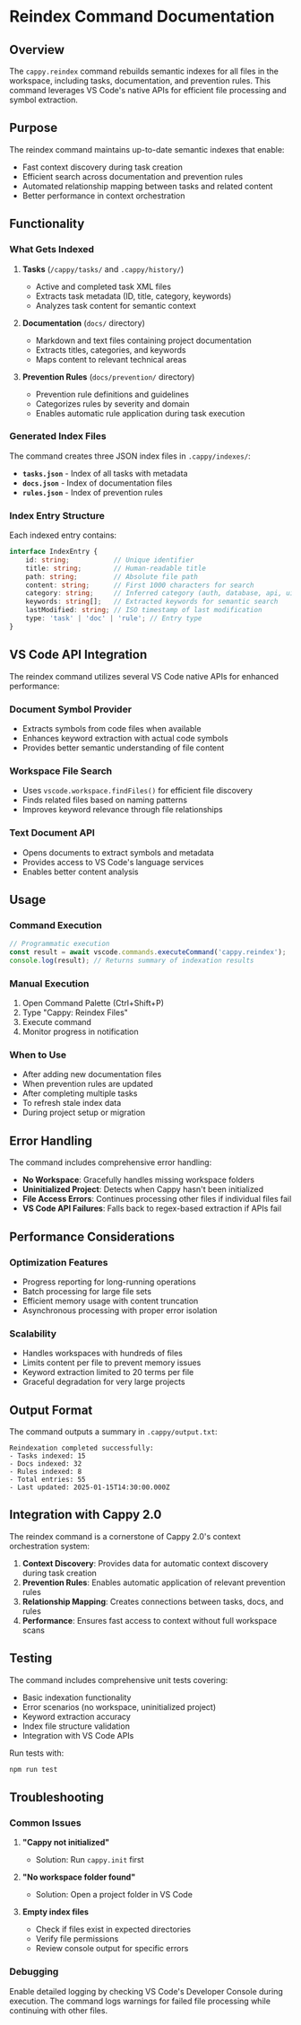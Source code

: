 # Reindex Command Documentation

## Overview

The `cappy.reindex` command rebuilds semantic indexes for all files in the workspace, including tasks, documentation, and prevention rules. This command leverages VS Code's native APIs for efficient file processing and symbol extraction.

## Purpose

The reindex command maintains up-to-date semantic indexes that enable:
- Fast context discovery during task creation
- Efficient search across documentation and prevention rules
- Automated relationship mapping between tasks and related content
- Better performance in context orchestration

## Functionality

### What Gets Indexed

1. **Tasks** (`/cappy/tasks/` and `.cappy/history/`)
   - Active and completed task XML files
   - Extracts task metadata (ID, title, category, keywords)
   - Analyzes task content for semantic context

2. **Documentation** (`docs/` directory)
   - Markdown and text files containing project documentation
   - Extracts titles, categories, and keywords
   - Maps content to relevant technical areas

3. **Prevention Rules** (`docs/prevention/` directory)
   - Prevention rule definitions and guidelines
   - Categorizes rules by severity and domain
   - Enables automatic rule application during task execution

### Generated Index Files

The command creates three JSON index files in `.cappy/indexes/`:

- **`tasks.json`** - Index of all tasks with metadata
- **`docs.json`** - Index of documentation files
- **`rules.json`** - Index of prevention rules

### Index Entry Structure

Each indexed entry contains:
```typescript
interface IndexEntry {
    id: string;           // Unique identifier
    title: string;        // Human-readable title
    path: string;         // Absolute file path
    content: string;      // First 1000 characters for search
    category: string;     // Inferred category (auth, database, api, ui, etc.)
    keywords: string[];   // Extracted keywords for semantic search
    lastModified: string; // ISO timestamp of last modification
    type: 'task' | 'doc' | 'rule'; // Entry type
}
```

## VS Code API Integration

The reindex command utilizes several VS Code native APIs for enhanced performance:

### Document Symbol Provider
- Extracts symbols from code files when available
- Enhances keyword extraction with actual code symbols
- Provides better semantic understanding of file content

### Workspace File Search
- Uses `vscode.workspace.findFiles()` for efficient file discovery
- Finds related files based on naming patterns
- Improves keyword relevance through file relationships

### Text Document API
- Opens documents to extract symbols and metadata
- Provides access to VS Code's language services
- Enables better content analysis

## Usage

### Command Execution

```typescript
// Programmatic execution
const result = await vscode.commands.executeCommand('cappy.reindex');
console.log(result); // Returns summary of indexation results
```

### Manual Execution
1. Open Command Palette (Ctrl+Shift+P)
2. Type "Cappy: Reindex Files"
3. Execute command
4. Monitor progress in notification

### When to Use

- After adding new documentation files
- When prevention rules are updated
- After completing multiple tasks
- To refresh stale index data
- During project setup or migration

## Error Handling

The command includes comprehensive error handling:

- **No Workspace**: Gracefully handles missing workspace folders
- **Uninitialized Project**: Detects when Cappy hasn't been initialized
- **File Access Errors**: Continues processing other files if individual files fail
- **VS Code API Failures**: Falls back to regex-based extraction if APIs fail

## Performance Considerations

### Optimization Features
- Progress reporting for long-running operations
- Batch processing for large file sets
- Efficient memory usage with content truncation
- Asynchronous processing with proper error isolation

### Scalability
- Handles workspaces with hundreds of files
- Limits content per file to prevent memory issues
- Keyword extraction limited to 20 terms per file
- Graceful degradation for very large projects

## Output Format

The command outputs a summary in `.cappy/output.txt`:

```
Reindexation completed successfully:
- Tasks indexed: 15
- Docs indexed: 32
- Rules indexed: 8
- Total entries: 55
- Last updated: 2025-01-15T14:30:00.000Z
```

## Integration with Cappy 2.0

The reindex command is a cornerstone of Cappy 2.0's context orchestration system:

1. **Context Discovery**: Provides data for automatic context discovery during task creation
2. **Prevention Rules**: Enables automatic application of relevant prevention rules
3. **Relationship Mapping**: Creates connections between tasks, docs, and rules
4. **Performance**: Ensures fast access to context without full workspace scans

## Testing

The command includes comprehensive unit tests covering:
- Basic indexation functionality
- Error scenarios (no workspace, uninitialized project)
- Keyword extraction accuracy
- Index file structure validation
- Integration with VS Code APIs

Run tests with:
```bash
npm run test
```

## Troubleshooting

### Common Issues

1. **"Cappy not initialized"**
   - Solution: Run `cappy.init` first

2. **"No workspace folder found"**
   - Solution: Open a project folder in VS Code

3. **Empty index files**
   - Check if files exist in expected directories
   - Verify file permissions
   - Review console output for specific errors

### Debugging

Enable detailed logging by checking VS Code's Developer Console during execution. The command logs warnings for failed file processing while continuing with other files.